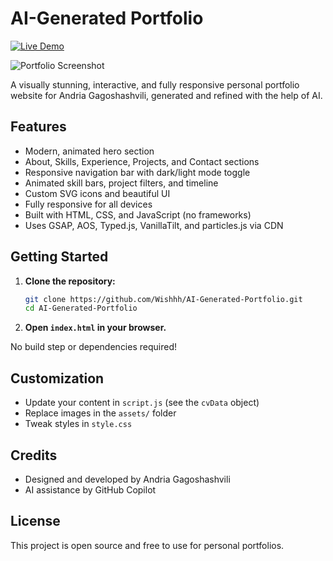 # AI-Generated Portfolio

[![Live Demo](https://img.shields.io/badge/Live%20Demo-Online-blue?style=for-the-badge&logo=github)](https://wishhh.github.io/AI-Generated-Portfolio/)

![Portfolio Screenshot](assets/og-image.png)

A visually stunning, interactive, and fully responsive personal portfolio website for Andria Gagoshashvili, generated and refined with the help of AI.

## Features
- Modern, animated hero section
- About, Skills, Experience, Projects, and Contact sections
- Responsive navigation bar with dark/light mode toggle
- Animated skill bars, project filters, and timeline
- Custom SVG icons and beautiful UI
- Fully responsive for all devices
- Built with HTML, CSS, and JavaScript (no frameworks)
- Uses GSAP, AOS, Typed.js, VanillaTilt, and particles.js via CDN

## Getting Started

1. **Clone the repository:**
   ```sh
   git clone https://github.com/Wishhh/AI-Generated-Portfolio.git
   cd AI-Generated-Portfolio
   ```
2. **Open `index.html` in your browser.**

No build step or dependencies required!

## Customization
- Update your content in `script.js` (see the `cvData` object)
- Replace images in the `assets/` folder
- Tweak styles in `style.css`

## Credits
- Designed and developed by Andria Gagoshashvili
- AI assistance by GitHub Copilot

## License
This project is open source and free to use for personal portfolios.
